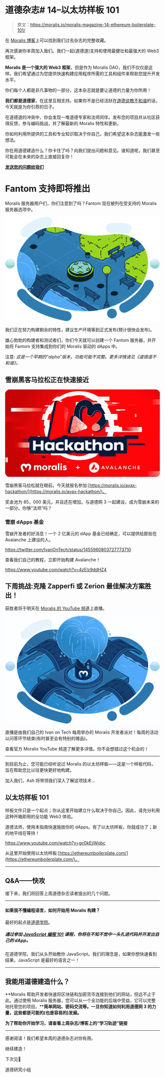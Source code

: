 # 道德杂志# 14–以太坊样板 101

> 原文：<https://moralis.io/moralis-magazine-14-ethereum-boilerplate-101/>

在 [Moralis 博客](https://moralis.io/?s=magazine&asp_active=1&p_asid=1&p_asp_data=1&current_page_id=3594&qtranslate_lang=0&filters_changed=0&filters_initial=1&asp_gen%5B%5D=title&asp_gen%5B%5D=content&asp_gen%5B%5D=excerpt&customset%5B%5D=post)上可以找到我们过去杂志的完整收藏。

再次感谢你本周加入我们。我们一起(道德道)支持和使用最健壮和最强大的 Web3 框架。

**Moralis 是一个强大的 Web3 框架**，但是作为 Moralis DAO，我们不仅仅是这样。我们希望通过为您提供快速构建应用程序所需的工具和组件来帮助您提升开发水平。

你们每个人都是非凡事物的一部分，这本杂志就是要让道德的力量为你所用！

**我们都是道德家**，在这里互相支持。如果你不是已经活跃在[道德说教不和谐](https://discord.com/invite/P9N9HF97hH)的话，今天就是为你引荐的日子。

在道德道的冲突中，你会发现一堆道德专家和法师同伴。发布您的项目并从社区获得反馈，参与编码挑战，并了解最新的 Moralis 特性和更新。

你如何利用所提供的工具和专业知识取决于你自己，我们希望这本杂志能激发一些想法。

你在用道德建造什么？你卡住了吗？向我们提出问题和意见。谁知道呢，我们甚至可能会在未来的杂志上直接回复你！

[**发送您的问题给我们**](https://ivanontech.typeform.com/to/R9K5lnGe)

# Fantom 支持即将推出

Moralis 服务器用户们，你们注意到了吗？Fantom 现在被列在受支持的 Moralis 服务器选项中。

![](img/95b6699616a4bdee8cb4ff4e7ca6bc5d.png)

我们正在努力构建剩余的特性，建议生产环境等到正式发布(预计很快会发布)。

雄心勃勃的构建者和测试者们，你们今天就可以创建一个 Fantom 服务器，并开始将 Fantom 支持集成到你们的 Moralis 驱动的 dApps 中。

注意: *这是一个早期的“alpha”版本，功能可能不完整。更多详情请见《道德道不和谐》。*

## 雪崩黑客马拉松正在快速接近

![](img/177ac9a8b97164e9b9701ecb89794dd1.png)

雪崩黑客马拉松就在眼前。今天就报名参加:[https://moralis.io/avax-hackathon/](https://moralis.io/avax-hackathon/)。

奖金池为 85，000 美元，并且还在增加。与道德网 3 一起建设，成为雪崩未来的一部分。你够“法师”吗？

### 雪崩 dApps 基金

雪崩开发者的好消息！一个 2 亿美元的 dApp 基金已经确定，可以提供给那些在 Avalanche 上建设的人。

https://twitter.com/IvanOnTech/status/1455960803727773710

查看我们自己的教程，立即开始构建 Avalanche！

https://www.youtube.com/watch?v=4zElz9ddHZ4

## 下周挑战:克隆 Zapperfi 或 Zerion 最佳解决方案胜出！

获胜者将于明天在 [Moralis 的 YouTube 频道](https://www.youtube.com/c/MoralisWeb3)上直播。

![](img/90140a147349e399223ed5c7ba971cf1.png)

直播是由我们自己的 Ivan on Tech 每周举办的 Moralis 开发者派对！每周的活动以问答环节结束(有时甚至会有特别的赠品)。

查看官方 Moralis YouTube 频道了解更多详情。你不会想错过这个机会的！

* * *

到目前为止，您可能已经听说过 Moralis 的以太坊样板——这是一个样板代码，旨在帮助您比以往更快更好地构建。

加入我们，Ash 将带领我们深入了解这项技术…

## **以太坊样板 101**

样板文件只是一个起点；你从这里开始建立什么取决于你自己。因此，请充分利用这种开箱即用的全功能 Web3 体验。

道德法师，使用本指南快速施放你的 dApps。有了以太坊样板，你就成功了；新的地平线在等待！

https://www.youtube.com/watch?v=gc0kEjjWobc

从这里开始使用以太坊样板:[https://ethereumboilerplate.com/](https://ethereumboilerplate.com/)。

* * *

## **Q&A——快攻**

接下来，我们将回答上周道德杂志读者提出的几个问题。

* * *

#### 如果我不懂编程语言，如何开始用 Moralis 构建？

最好的起点是[道德学院](https://academy.moralis.io)。

##### 通过参加 [**JavaScript 编程 101**](https://academy.moralis.io/courses/javascript-programming-for-blockchain-developers) **课程，你将在不知不觉中一头扎进代码并开发出自己的 dApp。**

在道德学院，我们从头开始教你 JavaScript。我们的理念是，如果你想快速看到结果，JavaScript 是最好的语言之一！

* * *

## 我能用道德建造什么？

**Moralis 帮助开发者快速将区块链和加密货币连接到他们的网站，但远不止于此。通过使用 Moralis 服务器，您可以从一个全功能的后端中受益，它可以完整地托管您的项目。****简单网站、密码交流等。一旦你知道如何利用道德网 3 的力量，这些都是可能的(也是容易的)发展。**

**为了帮助你开始学习，请查看上周杂志/博客上的“学习轨迹”链接**

* * *

感谢阅读！我们希望本周的道德杂志对你有用。

继续建造！

下次见💚

道德研究小组